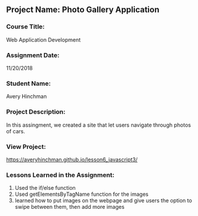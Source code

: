 ## Project Name:  Photo Gallery Application

### Course Title:
Web Application Development

### Assignment Date:  
11/20/2018

### Student Name:  
Avery Hinchman

### Project Description:
In this assingment, we created a site that let users navigate through photos of cars.

### View Project:
https://averyhinchman.github.io/lesson6_javascript3/

### Lessons Learned in the Assignment:
1. Used the if/else function
2. Used getElementsByTagName function for the images
3. learned how to put images on the webpage and give users the option to swipe between them, then add more images

